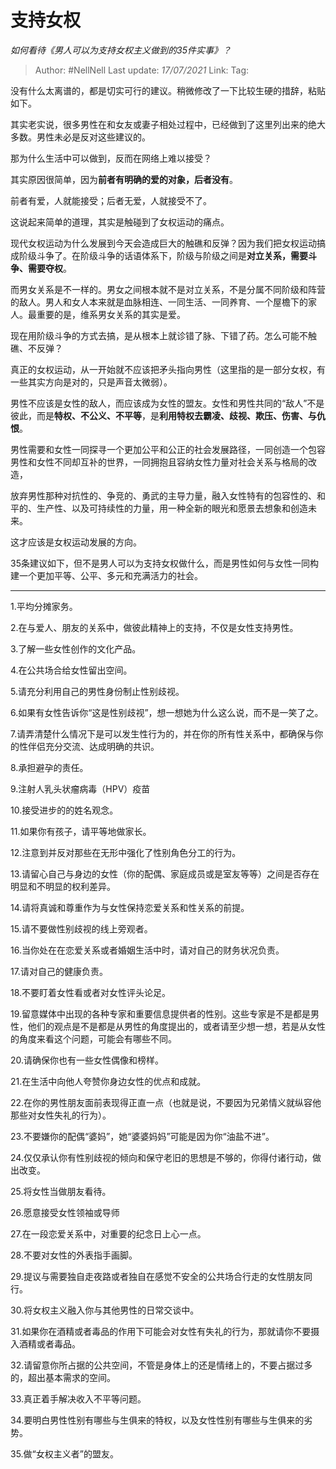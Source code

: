 # 支持女权
*如何看待《男人可以为支持女权主义做到的35件实事》？*

> Author: #NellNell
> Last update: *17/07/2021*
> Link:
> Tag:

没有什么太离谱的，都是切实可行的建议。稍微修改了一下比较生硬的措辞，粘贴如下。

其实老实说，很多男性在和女友或妻子相处过程中，已经做到了这里列出来的绝大多数。男性未必是反对这些建议的。

那为什么生活中可以做到，反而在网络上难以接受？

其实原因很简单，因为**前者有明确的爱的对象，后者没有**。

前者有爱，人就能接受；后者无爱，人就接受不了。

这说起来简单的道理，其实是触碰到了女权运动的痛点。

现代女权运动为什么发展到今天会造成巨大的触礁和反弹？因为我们把女权运动搞成阶级斗争了。在阶级斗争的话语体系下，阶级与阶级之间是**对立关系，需要斗争、需要夺权**。

而男女关系是不一样的。男女之间根本就不是对立关系，不是分属不同阶级和阵营的敌人。男人和女人本来就是血脉相连、一同生活、一同养育、一个屋檐下的家人。最重要的是，维系男女关系的其实是爱。

现在用阶级斗争的方式去搞，是从根本上就诊错了脉、下错了药。怎么可能不触礁、不反弹？

真正的女权运动，从一开始就不应该把矛头指向男性（这里指的是一部分女权，有一些其实方向是对的，只是声音太微弱）。

男性不应该是女性的敌人，而应该成为女性的盟友。女性和男性共同的“敌人”不是彼此，而是**特权、不公义、不平等**，是**利用特权去霸凌、歧视、欺压、伤害、与仇恨**。

男性需要和女性一同探寻一个更加公平和公正的社会发展路径，一同创造一个包容男性和女性不同却互补的世界，一同拥抱且容纳女性力量对社会关系与格局的改造，

放弃男性那种对抗性的、争竞的、勇武的主导力量，融入女性特有的包容性的、和平的、生产性、以及可持续性的力量，用一种全新的眼光和愿景去想象和创造未来。

这才应该是女权运动发展的方向。

35条建议如下，但不是男人可以为支持女权做什么，而是男性如何与女性一同构建一个更加平等、公平、多元和充满活力的社会。

---

1.平均分摊家务。

2.在与爱人、朋友的关系中，做彼此精神上的支持，不仅是女性支持男性。

3.了解一些女性创作的文化产品。

4.在公共场合给女性留出空间。

5.请充分利用自己的男性身份制止性别歧视。

6.如果有女性告诉你“这是性别歧视”，想一想她为什么这么说，而不是一笑了之。

7.请弄清楚什么情况下是可以发生性行为的，并在你的所有性关系中，都确保与你的性伴侣充分交流、达成明确的共识。

8.承担避孕的责任。

9.注射人乳头状瘤病毒（HPV）疫苗

10.接受进步的的姓名观念。

11.如果你有孩子，请平等地做家长。

12.注意到并反对那些在无形中强化了性别角色分工的行为。

13.请留心自己与身边的女性（你的配偶、家庭成员或是室友等等）之间是否存在明显和不明显的权利差异。

14.请将真诚和尊重作为与女性保持恋爱关系和性关系的前提。

15.请不要做性别歧视的线上旁观者。

16.当你处在在恋爱关系或者婚姻生活中时，请对自己的财务状况负责。

17.请对自己的健康负责。

18.不要盯着女性看或者对女性评头论足。

19.留意媒体中出现的各种专家和重要信息提供者的性别。这些专家是不是都是男性，他们的观点是不是都是从男性的角度提出的，或者请至少想一想，若是从女性的角度来看这个问题，可能会有哪些不同。

20.请确保你也有一些女性偶像和榜样。

21.在生活中向他人夸赞你身边女性的优点和成就。

22.在你的男性朋友面前表现得正直一点（也就是说，不要因为兄弟情义就纵容他那些对女性失礼的行为）。

23.不要嫌你的配偶“婆妈”，她“婆婆妈妈”可能是因为你“油盐不进”。

24.仅仅承认你有性别歧视的倾向和保守老旧的思想是不够的，你得付诸行动，做出改变。

25.将女性当做朋友看待。

26.愿意接受女性领袖或导师

27.在一段恋爱关系中，对重要的纪念日上心一点。

28.不要对女性的外表指手画脚。

29.提议与需要独自走夜路或者独自在感觉不安全的公共场合行走的女性朋友同行。

30.将女权主义融入你与其他男性的日常交谈中。

31.如果你在酒精或者毒品的作用下可能会对女性有失礼的行为，那就请你不要摄入酒精或者毒品。

32.请留意你所占据的公共空间，不管是身体上的还是情绪上的，不要占据过多的，超出基本需求的空间。

33.真正着手解决收入不平等问题。

34.要明白男性性别有哪些与生俱来的特权，以及女性性别有哪些与生俱来的劣势。

35.做“女权主义者”的盟友。
